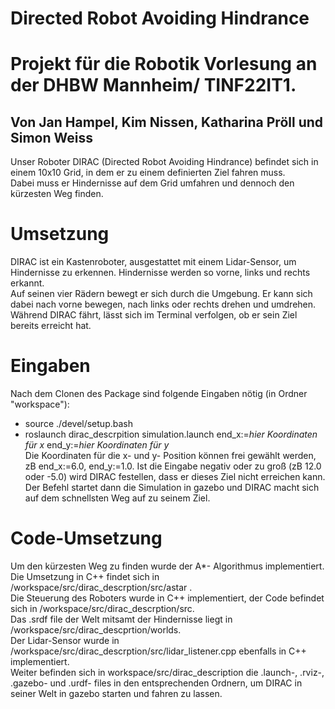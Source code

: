# Directed Robot Avoiding Hindrance
# Projekt für die Robotik Vorlesung an der DHBW Mannheim/ TINF22IT1.
## Von Jan Hampel, Kim Nissen, Katharina Pröll und Simon Weiss

Unser Roboter DIRAC (Directed Robot Avoiding Hindrance) befindet sich in einem 10x10 Grid, in dem er zu einem definierten Ziel fahren muss.  
Dabei muss er Hindernisse auf dem Grid umfahren und dennoch den kürzesten Weg finden.  

# Umsetzung
DIRAC ist ein Kastenroboter, ausgestattet mit einem Lidar-Sensor, um Hindernisse zu erkennen. Hindernisse werden so vorne, links und rechts erkannt.  
Auf seinen vier Rädern bewegt er sich durch die Umgebung. Er kann sich dabei nach vorne bewegen, nach links oder rechts drehen und umdrehen.  
Während DIRAC fährt, lässt sich im Terminal verfolgen, ob er sein Ziel bereits erreicht hat.   

# Eingaben
Nach dem Clonen des Package sind folgende Eingaben nötig (in Ordner "workspace"):  
- source ./devel/setup.bash
- roslaunch dirac_descrpition simulation.launch end_x:=*hier Koordinaten für x*  end_y:=*hier Koordinaten für y*  
Die Koordinaten für die x- und y- Position können frei gewählt werden, zB end_x:=6.0, end_y:=1.0. Ist die Eingabe negativ oder zu groß (zB 12.0 oder -5.0) wird DIRAC festellen, dass er dieses Ziel nicht erreichen kann.  
Der Befehl startet dann die Simulation in gazebo und DIRAC macht sich auf dem schnellsten Weg auf zu seinem Ziel.

# Code-Umsetzung
Um den kürzesten Weg zu finden wurde der A*- Algorithmus implementiert. Die Umsetzung in C++ findet sich in /workspace/src/dirac_descrption/src/astar .  
Die Steuerung des Roboters wurde in C++ implementiert, der Code befindet sich in /workspace/src/dirac_descrption/src.   
Das .srdf file der Welt mitsamt der Hindernisse liegt in /workspace/src/dirac_descprtion/worlds.  
Der Lidar-Sensor wurde in /workspace/src/dirac_descrption/src/lidar_listener.cpp ebenfalls in C++ implementiert.  
Weiter befinden sich in workspace/src/dirac_description die .launch-, .rviz-, .gazebo- und .urdf- files in den entsprechenden Ordnern, um DIRAC in seiner Welt in gazebo starten und fahren zu lassen.  


